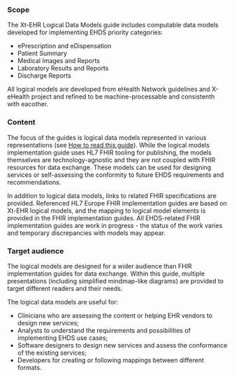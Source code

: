 ### Scope   

The Xt-EHR Logical Data Models guide includes computable data models developed for implementing EHDS priority categories:  
- ePrescription and eDispensation  
- Patient Summary  
- Medical Images and Reports  
- Laboratory Results and Reports  
- Discharge Reports  
  
All logical models are developed from eHealth Network guidelines and X-eHealth project and refined to be machine-processable and consistenth with eacother.  

### Content  

The focus of the guides is logical data models represented in various representations (see [How to read this guide](howto.html)). While the logical models implementation guide uses HL7 FHIR tooling for publishing, the models themselves are technology-agnostic and they are not coupled with FHIR resources for data exchange. These models can be used for designing services or self-assessing the conformity to future EHDS requirements and recommendations.  

In addition to logical data models, links to related FHIR specifications are provided. Referenced HL7 Europe FHIR implementation guides are based on Xt-EHR logical models, and the mapping to logical model elements is provided in the FHIR implementation guides. All EHDS-related FHIR implementation guides are work in progress - the status of the work varies and temporary discrepancies with models may appear.  

### Target audience  

The logical models are designed for a wider audience than FHIR implementation guides for data exchange. Within this guide, multiple presentations (including simplified mindmap-like diagrams) are provided to target different readers and their needs.  

The logical data models are useful for:  
- Clinicians who are assessing the content or helping EHR vendors to design new services;  
- Analysts to understand the requirements and possibilities of implementing EHDS use cases;  
- Software designers to design new services and assess the conformance of the existing services;  
- Developers for creating or following mappings between different formats.  

